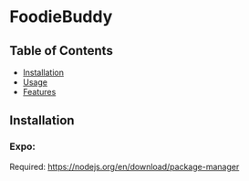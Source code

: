 # FoodieBuddy

## Table of Contents

- [Installation](#installation)
- [Usage](#usage)
- [Features](#features)

## Installation

### Expo:

Required: https://nodejs.org/en/download/package-manager
